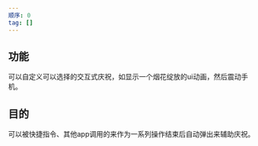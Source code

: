 ```yaml
---
顺序: 0
tag: []
---
```

## 功能
可以自定义可以选择的交互式庆祝，如显示一个烟花绽放的ui动画，然后震动手机。
## 目的
可以被快捷指令、其他app调用的来作为一系列操作结束后自动弹出来辅助庆祝。
